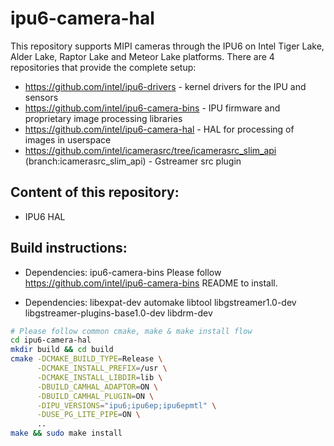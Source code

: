 # ipu6-camera-hal

This repository supports MIPI cameras through the IPU6 on Intel Tiger Lake, Alder Lake, Raptor Lake and Meteor Lake platforms.
There are 4 repositories that provide the complete setup:

- https://github.com/intel/ipu6-drivers - kernel drivers for the IPU and sensors
- https://github.com/intel/ipu6-camera-bins - IPU firmware and proprietary image processing libraries
- https://github.com/intel/ipu6-camera-hal - HAL for processing of images in userspace
- https://github.com/intel/icamerasrc/tree/icamerasrc_slim_api (branch:icamerasrc_slim_api) - Gstreamer src plugin

## Content of this repository:
- IPU6 HAL

## Build instructions:
- Dependencies: ipu6-camera-bins
    Please follow https://github.com/intel/ipu6-camera-bins README to install.

- Dependencies: libexpat-dev automake libtool libgstreamer1.0-dev libgstreamer-plugins-base1.0-dev libdrm-dev
```sh
# Please follow common cmake, make & make install flow
cd ipu6-camera-hal
mkdir build && cd build
cmake -DCMAKE_BUILD_TYPE=Release \
      -DCMAKE_INSTALL_PREFIX=/usr \
      -DCMAKE_INSTALL_LIBDIR=lib \
      -DBUILD_CAMHAL_ADAPTOR=ON \
      -DBUILD_CAMHAL_PLUGIN=ON \
      -DIPU_VERSIONS="ipu6;ipu6ep;ipu6epmtl" \
      -DUSE_PG_LITE_PIPE=ON \
      ..
make && sudo make install
```
